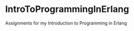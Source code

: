 IntroToProgrammingInErlang
==========================

Assignments for my Introduction to Programming in Erlang

